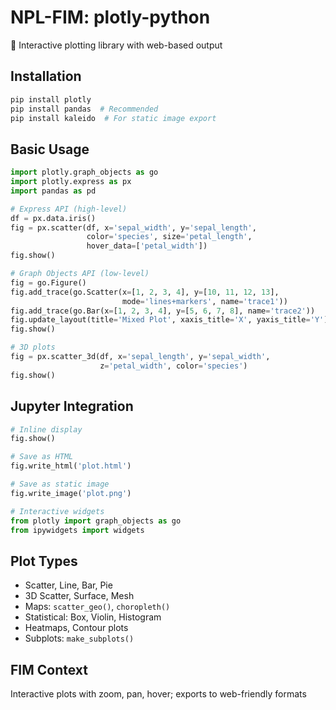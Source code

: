 # NPL-FIM: plotly-python
🎯 Interactive plotting library with web-based output

## Installation
```bash
pip install plotly
pip install pandas  # Recommended
pip install kaleido  # For static image export
```

## Basic Usage
```python
import plotly.graph_objects as go
import plotly.express as px
import pandas as pd

# Express API (high-level)
df = px.data.iris()
fig = px.scatter(df, x='sepal_width', y='sepal_length',
                 color='species', size='petal_length',
                 hover_data=['petal_width'])
fig.show()

# Graph Objects API (low-level)
fig = go.Figure()
fig.add_trace(go.Scatter(x=[1, 2, 3, 4], y=[10, 11, 12, 13],
                         mode='lines+markers', name='trace1'))
fig.add_trace(go.Bar(x=[1, 2, 3, 4], y=[5, 6, 7, 8], name='trace2'))
fig.update_layout(title='Mixed Plot', xaxis_title='X', yaxis_title='Y')
fig.show()

# 3D plots
fig = px.scatter_3d(df, x='sepal_length', y='sepal_width',
                    z='petal_width', color='species')
fig.show()
```

## Jupyter Integration
```python
# Inline display
fig.show()

# Save as HTML
fig.write_html('plot.html')

# Save as static image
fig.write_image('plot.png')

# Interactive widgets
from plotly import graph_objects as go
from ipywidgets import widgets
```

## Plot Types
- Scatter, Line, Bar, Pie
- 3D Scatter, Surface, Mesh
- Maps: `scatter_geo()`, `choropleth()`
- Statistical: Box, Violin, Histogram
- Heatmaps, Contour plots
- Subplots: `make_subplots()`

## FIM Context
Interactive plots with zoom, pan, hover; exports to web-friendly formats